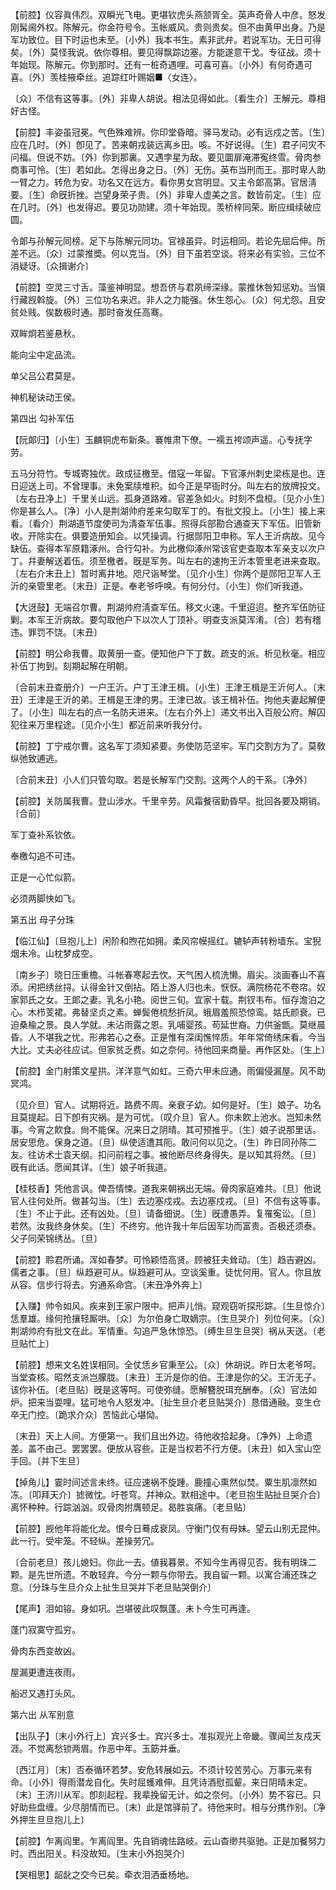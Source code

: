 <!-- { "loadSidebar": true } -->
【前腔】仪容眞伟烈。双瞬光飞电。更堪钦虎头燕颔胥全。英声奇骨人中彦。怒发刚髯阃外权。陈解元。你金符号令。玉帐威风。贵则贵矣。但不由黄甲出身。乃是军功致位。目下时运也未至。〔小外〕我本书生。素非武弁。若说军功。无日可得矣。〔外〕莫怪我说。依你尊相。要见得飘踪边塞。方能遂意干戈。专征战。须十年始现。陈解元。你到那时。还有一桩奇遇哩。可喜可喜。〔小外〕有何奇遇可喜。〔外〕羡桂掖牵丝。追踪红叶赐姻■〈女连〉。

〔众〕不信有这等事。〔外〕非卑人胡说。相法见得如此。〔看生介〕王解元。尊相好古怪。 

【前腔】丰姿虽冠冕。气色殊难辨。你印堂昏暗。驿马发动。必有远戍之苦。〔生〕应在几时。〔外〕卽见了。苦来朝戎装远离乡田。咳。不好说得。〔生〕君子问灾不问福。但说不妨。〔外〕你到那裏。又遇孛星为敌。要见圜扉淹滞寃终雪。骨肉参商事可怜。〔生〕若如此。怎得出身之日。〔外〕无伤。英布当刑而王。那时卑人助一臂之力。转危为安。功名又在远方。看你男女宫明显。又主令郞高第。官居淸要。〔生〕命旣折挫。岂望身荣子贵。〔外〕非卑人虚美之言。数皆前定。〔生〕应在几时。〔外〕也发得迟。要见功勋建。须十年始现。羡桥梓同荣。断应缉续破应圆。

令郞与孙解元同榜。足下与陈解元同功。官禄虽异。时运相同。若论先屈后伸。所差不远。〔众〕过蒙推奬。何以克当。〔外〕目下虽若空谈。将来必有实验。三位不消疑讶。〔众揖谢介〕 

【前腔】空灵三寸舌。藻鉴神明显。想吾侪与君夙缔深缘。蒙推休咎知惩劝。当愼行藏觊斡旋。〔外〕三位功名来迟。非人之力能强。休生怨心。〔众〕何尤怨。且安贫处贱。俟数极时通。那时奋发任高骞。

双眸炯若鉴悬秋。

能向尘中定品流。

单父吕公君莫是。

神机秘诀动王侯。 

第四出
勾补军伍

【阮郞归】〔小生〕玉麟铜虎布新条。褰帷肃下僚。一襦五袴颂声遥。心专抚字劳。

五马分符竹。专城寄独优。政成征檄至。借寇一年留。下官涿州刺史梁栋是也。连日迎送上司。不曾理事。未免案牍堆积。如今正是早衙时分。叫左右的放牌投文。〔左右丑净上〕千里关山远。孤身道路难。官差急如火。时刻不盘桓。〔见介小生〕你是甚么人。〔净〕小人是荆湖帅府差来勾取军丁的。有批文投上。〔小生〕接上来看。〔看介〕荆湖道节度使司为淸查军伍事。照得兵部勘合通查天下军伍。旧管新收。开除实在。俱要造册知会。以凭操调。行据郧阳卫申称。军人王沂病故。见今缺伍。查得本军原籍涿州。合行勾补。为此檄仰涿州常该官吏查取本军亲支以次户丁。幷妻解送着伍。须至檄者。旣是军务。叫左右的速拘王沂本管里老进来查取。〔左右介末丑上〕暂时离井地。咫尺诣琴堂。〔见介小生〕你两个是郧阳卫军人王沂的亲管里老。〔末丑〕正是。奉老爷呼唤。有何分付。〔小生〕你们听我道。 

【大迓鼓】无端召尔曹。荆湖帅府淸查军伍。移文火速。千里迢迢。整齐军伍防征剿。本军王沂病故。要勾取他户下以次人丁顶补。明查支派莫浑淆。〔合〕若有稽违。罪罚不饶。〔末丑〕 

【前腔】明公命我曹。取黄册一查。便知他户下丁数。疏支的派。析见秋毫。相应补伍丁拘到。刻期起解在明朝。

〔合前末丑查册介〕一户王沂。户丁王津王楫。〔小生〕王津王楫是王沂何人。〔末丑〕王津是王沂的弟。王楫是王津的男。王津已故。该王楫补伍。拘他夫妻起解便了。〔小生〕叫左右的点一名防夫进来。〔左右介外上〕递文书出入百般公府。解囚犯往来万里程途。〔见介小生〕都近前来听我分付。 

【前腔】丁宁戒尔曹。这名军丁须知紧要。务使防范坚牢。军门交割方为了。莫敎纵弛致逋逃。

〔合前末丑〕小人们只管勾取。若是长解军门交割。这两个人的干系。〔净外〕 

【前腔】关防属我曹。登山涉水。千里辛劳。风霜餐宿勤昏早。批回各要及期销。〔合前〕 

军丁查补系钦依。

奉檄勾追不可违。

正是一心忙似箭。

必须两脚快如飞。 

第五出
母子分珠

【临江仙】〔旦抱儿上〕闲阶和煦花如拥。柔风帘幙摇红。辘轳声转粉墙东。宝猊烟未冷。山枕梦成空。

〔南乡子〕晓日压重檐。斗帐春寒起去忺。天气困人梳洗懒。眉尖。淡画春山不喜添。闲把绣丝挦。认得金针又倒拈。陌上游人归也未。恹恹。满院杨花不卷帘。奴家郭氏之女。王郞之妻。乳名小艳。阅世三旬。宜家十载。荆钗韦布。恒存澹泊之心。木栉芰裙。弗替坚贞之素。蝉鬓倦梳愁折凤。蛾眉羞照恐惊鸾。姑氏颜衰。已迫桑楡之景。良人学就。未沾雨露之恩。乳哺婴孩。苟延世裔。力供釜甑。莫继晨昏。人不堪我之忧。形弗若心之泰。正是惟有深闺憔悴质。年年常倚绣床看。今当大比。丈夫必往应试。但家贫乏费。如之奈何。待他回来商量。再作区处。〔生上〕 

【前腔】金门射策文星拱。洋洋意气如虹。三奇六甲未应通。雨偏侵漏屋。风不助冥鸿。

〔见介旦〕官人。试期将近。路费不周。亲衰子幼。如何是好。〔生〕娘子。功名且莫提起。日下卽有灾祸。是为可忧。〔叹介旦〕官人。你未飮上池水。岂知未然事。今宵之飮食。尙不能保。况来日之阴晴。其可预推乎。〔生〕娘子说那里话。居安思危。保身之道。〔旦〕纵使适遭其阨。敢问何以见之。〔生〕昨日同孙陈二友。往访术士袁天纲。扣问前程之事。被他断尽终身得失。是以知其将然。〔旦〕旣有此话。愿闻其详。〔生〕娘子听我道。 

【桂枝香】凭他言讽。俾吾情悚。道我来朝祸出无端。骨肉家庭难共。〔旦〕他说官人往何处所。做甚勾当。〔生〕去边塞戍戎。去边塞戍戎。〔旦〕不信有这等事。〔生〕不止于此。还有凶处。〔旦〕请备细说。〔生〕旣遭愚弄。复罹寃讼。〔旦〕若然。汝我终身休矣。〔生〕不终穷。他许我十年后因军功而富贵。否极还须泰。父子同荣锦绣丛。〔旦〕 

【前腔】聆君所诵。浑如春梦。可怜颖悟高贤。顾被狂夫耸动。〔生〕趋吉避凶。儒者之事。〔旦〕纵趋避可从。纵趋避可从。空谈奚重。徒忧何用。官人。你且放从容。信步行将去。穷通系命宫。〔末丑净外奔上〕 

【入赚】帅令如风。疾来到王家户限中。把声儿悄。窥观窃听探形踪。〔生旦惊介〕恁羣雄。缘何抢攘轻厮哄。〔众〕为尔伯身亡取嫡宗。〔生旦哭介〕列位何来。〔众〕荆湖帅府有批文在此。军情重。勾追严急休惊恐。〔缚生旦生旦哭〕祸从天送。〔老旦贴忙上〕 

【前腔】想来文名姓误相同。全仗恁乡官秉至公。〔众〕休胡说。昨日太老爷呵。当堂查核。昭然支派岂朦胧。〔末丑〕王沂是你的伯。王津是你的父。王沂无子。该你补伍。〔老旦贴〕旣是这等呵。可使弥缝。愿解簪脱珥充酬奉。〔众〕官法如炉。把来当耍哩。猛可地令人怒发冲。〔扯生旦介老旦贴哭介〕恳借通融。变生仓卒无门控。〔跪求介众〕苦恼此心堪恸。

〔末丑〕天上人间。方便第一。我们且出外边。待他收拾起身。〔净外〕上命遗差。盖不由己。罢罢罢。便放从容些。正是当权若不行方便。〔末丑〕如入宝山空手回。〔并下生旦〕 

【掉角儿】霎时间述言未终。征应速祸不旋踵。鹿撞心熏然似焚。粟生肌凛然如冻。〔叩拜天介〕摅微忱。吁苍穹。幷神众。默相途中。〔老旦抱生贴扯旦哭介合〕离怀种种。行踪汹汹。叹骨肉拊膺顿足。曷胜哀痛。〔老旦贴〕 

【前腔】觊他年将能化龙。恨今日蓦成衰凤。守衡门仅有母妹。望云山别无昆仲。此一行。受牢笼。不轻纵。差操劳冗。

〔合前老旦〕孩儿媳妇。你此一去。値我暮景。不知今生再得见否。我有明珠二颗。是先世所遗。不敢轻弃。今分一颗与你带去。我自留一颗。以寓合浦还珠之意。〔分珠与生旦介众上扯生旦哭并下老旦贴哭倒介〕 

【尾声】泪如镕。身如巩。岂堪彼此叹飘蓬。未卜今生可再逢。

蓬门寂寞守孤穷。

骨肉东西变故凶。

屋漏更遭连夜雨。

船迟又遇打头风。 

第六出
从军别意

【出队子】〔末小外行上〕宾兴多士。宾兴多士。准拟观光上帝畿。骤闻兰友戍天涯。不觉离愁锁两眉。作恶中年。玉筯并垂。

〔西江月〕〔末〕否泰循环若梦。安危转展如云。不须计较苦劳心。万事元来有命。〔小外〕得雨潜龙自化。失时屈蠖难伸。且凭诗酒慰孤颦。来日阴晴未定。〔末〕王济川从军。卽刻起程。我辈挽留无计。如之奈何。〔小外〕势不容已。只好助些盘缠。少尽朋情而已。〔末〕此是馆驿前了。待他来时。相与分携作别。〔净外押生旦旦抱儿上〕 

【前腔】乍离阎里。乍离阎里。先自销魂怯路岐。云山杳缈共驱驰。正是加餐努力时。西出阳关。料没故知。〔生末小外抱哭介〕 

【哭相思】龆龀之交今已矣。牵衣泪洒垂杨地。


